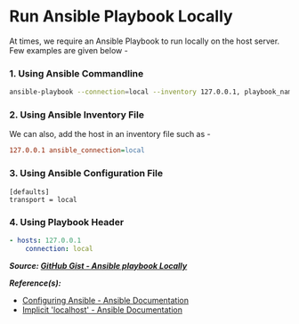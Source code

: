 # Run Ansible Playbook Locally

At times, we require an Ansible Playbook to run locally on the host server. Few examples are given below -

### 1. Using Ansible Commandline

```bash
ansible-playbook --connection=local --inventory 127.0.0.1, playbook_name.yml
```

### 2. Using Ansible Inventory File

We can also, add the host in an inventory file such as -

```ini
127.0.0.1 ansible_connection=local
```

### 3. Using Ansible Configuration File

```code
[defaults]
transport = local
```

### 4. Using Playbook Header

```yaml
- hosts: 127.0.0.1
    connection: local
```

**_Source: [GitHub Gist - Ansible playbook Locally](https://gist.github.com/alces/caa3e7e5f46f9595f715f0f55eef65c1)_**

**_Reference(s):_**

- [Configuring Ansible - Ansible Documentation](https://docs.ansible.com/ansible/latest/installation_guide/intro_configuration.html)
- [Implicit 'localhost' - Ansible Documentation](https://docs.ansible.com/ansible/latest/inventory/implicit_localhost.html)
